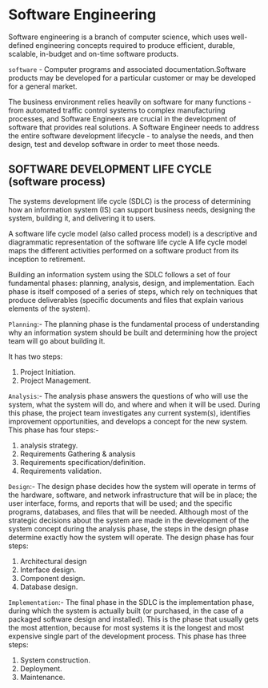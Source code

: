 # Software Engineering

Software engineering is a branch of computer science, which uses well-defined engineering concepts required to produce efficient, durable, scalable, in-budget and on-time software products.

`software` - Computer programs and associated documentation.Software products may be developed for a particular customer or may be developed for a general market.

The business environment relies heavily on software for many functions - from automated traffic control systems to complex manufacturing processes, and Software Engineers are crucial in the development of software that provides real solutions. A Software Engineer needs to address the entire software development lifecycle - to analyse the needs, and then design, test and develop software in order to meet those needs.

## SOFTWARE DEVELOPMENT LIFE CYCLE (software process)

The systems development life cycle (SDLC) is the process of determining how an information system (IS) can support business needs, designing the system, building it, and delivering it to users.

A software life cycle model (also called process model) is a descriptive and diagrammatic representation of the software life cycle
A life cycle model maps the different activities performed on a software product from its inception to retirement.

Building an information system using the SDLC follows a set of four fundamental phases: planning, analysis, design, and implementation.
Each phase is itself composed of a series of steps, which rely on techniques that produce deliverables (specific documents and files that explain various elements of the system).

`Planning`:- The planning phase is the fundamental process of understanding why an information system should be built and determining how the project team will go about building it. 

It has two steps:
1. Project Initiation.
2. Project Management.


`Analysis`:- The analysis phase answers the questions of who will use the system, what the system will do, and where and when it will be used.
During this phase, the project team investigates any current system(s), identifies improvement opportunities, and develops a concept for the new system. 
This phase has four steps:-
1. analysis strategy.
2. Requirements Gathering & analysis
3. Requirements specification/definition.
4. Requirements validation.


`Design`:- The design phase decides how the system will operate in terms of the hardware, software, and network infrastructure that will be in place; the user interface, forms, and reports that will be used; and the specific programs, databases, and files that will be needed. Although most of the strategic decisions about the system are made in the development of the system concept during the analysis phase, the steps in the design phase determine exactly how the system will operate.
The design phase has four steps:
1. Architectural design
2. Interface design.
3. Component design.
4. Database design.


`Implementation`:- The final phase in the SDLC is the implementation phase, during which the system is actually built (or purchased, in the case of a packaged software design and installed). This is the phase that usually gets the most attention, because for most systems it is the longest and most expensive single part of the development process.
This phase has three steps:
1. System construction.
2. Deployment.
3. Maintenance.
